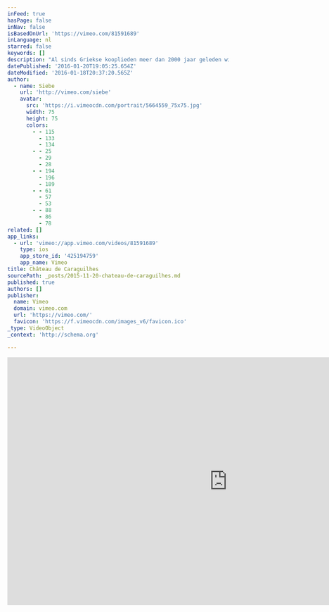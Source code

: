 ```yaml
---
inFeed: true
hasPage: false
inNav: false
isBasedOnUrl: 'https://vimeo.com/81591689'
inLanguage: nl
starred: false
keywords: []
description: "Al sinds Griekse kooplieden meer dan 2000 jaar geleden wijn maken introduceerden is de Corbières regio onlosmakelijk verbonden met wijnbouw. De monniken ontwikkelden de technieken verder in de 12e eeuw en bleken daar zeer succesvol in. Het hele domein waar Château de Caraguilhes deel van uitmaakt beslaat zo'n 600 ha."
datePublished: '2016-01-20T19:05:25.654Z'
dateModified: '2016-01-18T20:37:20.565Z'
author:
  - name: Siebe
    url: 'http://vimeo.com/siebe'
    avatar:
      src: 'https://i.vimeocdn.com/portrait/5664559_75x75.jpg'
      width: 75
      height: 75
      colors:
        - - 115
          - 133
          - 134
        - - 25
          - 29
          - 28
        - - 194
          - 196
          - 189
        - - 61
          - 57
          - 53
        - - 88
          - 86
          - 78
related: []
app_links:
  - url: 'vimeo://app.vimeo.com/videos/81591689'
    type: ios
    app_store_id: '425194759'
    app_name: Vimeo
title: Château de Caraguilhes
sourcePath: _posts/2015-11-20-chateau-de-caraguilhes.md
published: true
authors: []
publisher:
  name: Vimeo
  domain: vimeo.com
  url: 'https://vimeo.com/'
  favicon: 'https://f.vimeocdn.com/images_v6/favicon.ico'
_type: VideoObject
_context: 'http://schema.org'

---
```

<iframe src="https://cdn.embedly.com/widgets/media.html?src=https%3A%2F%2Fplayer.vimeo.com%2Fvideo%2F81591689&amp;url=https%3A%2F%2Fvimeo.com%2F81591689&amp;image=http%3A%2F%2Fi.vimeocdn.com%2Fvideo%2F458398085_1280.jpg&amp;key=b7d04c9b404c499eba89ee7072e1c4f7&amp;type=text%2Fhtml&amp;schema=vimeo" width="1000" height="563" scrolling="no" frameborder="0" allowfullscreen="allowfullscreen" style=""></iframe>